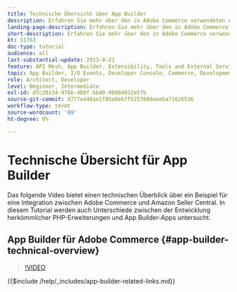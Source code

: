 ```yaml
---
title: Technische Übersicht über App Builder
description: Erfahren Sie mehr über den in Adobe Commerce verwendeten Adobe Developer App Builder mit einer technischen Übersicht
landing-page-description: Erfahren Sie mehr über den in Adobe Commerce verwendeten Adobe Developer App Builder mit einer technischen Übersicht
short-description: Erfahren Sie mehr über den in Adobe Commerce verwendeten Adobe Developer App Builder mit einer technischen Übersicht
kt: 11763
doc-type: tutorial
audience: all
last-substantial-update: 2023-8-21
feature: API Mesh, App Builder, Extensibility, Tools and External Services, Backend Development
topic: App Builder, I/O Events, Developer Console, Commerce, Development, Integrations
role: Architect, Developer
level: Beginner, Intermediate
exl-id: d7c20134-976b-4b8f-bb48-96884032a5fb
source-git-commit: d777e440ae1f85a8e67fb257680aeeba71626536
workflow-type: tm+mt
source-wordcount: '89'
ht-degree: 0%

---
```


# Technische Übersicht für App Builder

Das folgende Video bietet einen technischen Überblick über ein Beispiel für eine Integration zwischen Adobe Commerce und Amazon Seller Central. In diesem Tutorial werden auch Unterschiede zwischen der Entwicklung herkömmlicher PHP-Erweiterungen und App Builder-Apps untersucht.


## App Builder für Adobe Commerce {#app-builder-technical-overview}

>[!VIDEO](https://video.tv.adobe.com/v/3413512?quality=12&learn=on)

{{$include /help/_includes/app-builder-related-links.md}}
